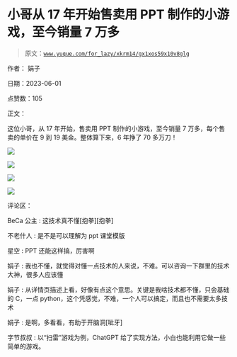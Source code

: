 # 小哥从 17 年开始售卖用 PPT 制作的小游戏，至今销量 7 万多

> 原文：[`www.yuque.com/for_lazy/xkrm14/gx1xos59x10v8glg`](https://www.yuque.com/for_lazy/xkrm14/gx1xos59x10v8glg)

作者： 娟子

日期：2023-06-01

点赞数：105

正文：

这位小哥，从 17 年开始，售卖用 PPT 制作的小游戏，至今销量 7 万多，每个售卖的单价在 9 到 19 美金。整体算下来，6 年挣了 70 多万刀！

![](img/17350cc0ac5c6844a3ba43cca4075660.png)

![](img/6400ba2941c8a25cede0485f103c6151.png)

![](img/4513060b95c660f0aa4028b9a10646c5.png)

![](img/631440a5f5c800238402d04b2767bf41.png)

评论区：

BeCa 公主 : 这技术真不懂[抱拳][抱拳]

不老什人 : 是不是可以理解为 ppt 课堂模版

星空 : PPT 还能这样搞，厉害啊

娟子 : 我也不懂，就觉得对懂一点技术的人来说，不难。可以咨询一下群里的技术大神，很多人应该懂

娟子 : 从详情页描述上看，好像有点这个意思。关键是我啥技术都不懂，只会基础的 C，一点 python，这个凭感觉，不难，一个人可以搞定，而且也不需要太多技术

娟子 : 是啊，多看看，有助于开脑洞[呲牙]

字节叔叔 : 以“扫雷”游戏为例，ChatGPT 给了实现方法，小白也能利用它做一些简单的游戏。



